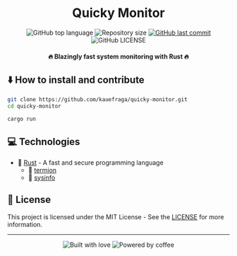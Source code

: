 <h1 align="center">Quicky Monitor</h1>

<p align="center">
  <img
    alt="GitHub top language"
    src="https://img.shields.io/github/languages/top/kauefraga/quicky-monitor.svg"
  />
  <img
    alt="Repository size"
    src="https://img.shields.io/github/repo-size/kauefraga/quicky-monitor.svg"
  />
  <a href="https://github.com/kauefraga/quicky-monitor/commits/main">
    <img
      alt="GitHub last commit"
      src="https://img.shields.io/github/last-commit/kauefraga/quicky-monitor.svg"
    />
  </a>
  <img
    alt="GitHub LICENSE"
    src="https://img.shields.io/github/license/kauefraga/quicky-monitor.svg"
  />
</p>

<h4 align="center">🔥 Blazingly fast system monitoring with Rust 🔥</h4>

## ⬇️ How to install and contribute

```bash
git clone https://github.com/kauefraga/quicky-monitor.git
cd quicky-monitor

cargo run
```

## 💻 Technologies

- 🦀 [Rust](https://rust-lang.org) - A fast and secure programming language
  - 🎨 [termion](https://crates.io/crates/termion)
  - 🤖 [sysinfo](https://crates.io/crates/sysinfo)

## 📝 License

This project is licensed under the MIT License - See the [LICENSE](https://github.com/kauefraga/quicky-monitor/blob/main/LICENSE) for more information.

---

<div align="center">
  <img alt="Built with love" src="https://forthebadge.com/images/badges/built-with-love.svg">
  <img alt="Powered by coffee" src="https://forthebadge.com/images/badges/powered-by-coffee.svg">
</div>
